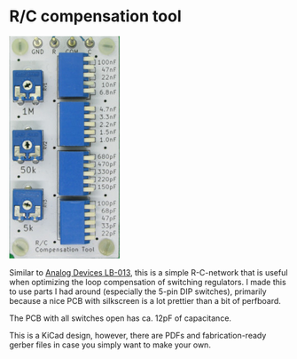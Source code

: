 # R/C compensation tool

![photo](compensation_tool_2s.jpg)

Similar to [Analog Devices
LB-013](https://www.analog.com/media/en/dsp-documentation/evaluation-kit-manuals/lb013b.pdf),
this is a simple R-C-network that is useful when optimizing the loop
compensation of switching regulators. I made this to use parts I had around
(especially the 5-pin DIP switches), primarily because a nice PCB with
silkscreen is a lot prettier than a bit of perfboard.

The PCB with all switches open has ca. 12pF of capacitance.

This is a KiCad design, however, there are PDFs and fabrication-ready gerber
files in case you simply want to make your own.
